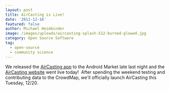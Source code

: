 ```yaml
---
layout: post
title: AirCasting is Live!
date: '2011-12-16'
featured: false
author: Michael Heimbinder
image: /images/uploads/aircasting-splash-512-burned-glowed.jpg
category: Open Source Software
tag:
  - open-source
  - community science
---
```


<p>We released the <a href="https://market.android.com/details?id=pl.llp.aircasting" target="_blank">AirCasting app</a> to the Android Market late last night and the <a href="http://aircasting.org/" target="_blank">AirCasting website</a> went live today!  After spending the weekend testing and contributing data to the CrowdMap, we'll officially launch AirCasting this Tuesday, 12/20.</p>
<p>&nbsp;</p>
